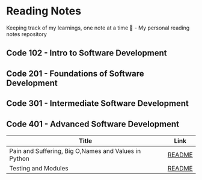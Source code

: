 # Reading Notes
Keeping track of my learnings, one note at a time 📝 - My personal reading notes repository

## Code 102 - Intro to Software Development

## Code 201 - Foundations of Software Development

## Code 301 - Intermediate Software Development

## Code 401 - Advanced Software Development

| Title                                                   | Link 
| -----------                                             | -----------                                  |
| Pain and Suffering, Big O,Names and Values in Python    |   [README](./ReadClass01/README.md)          |
| Testing and Modules                                     |   [README](./ReadClass02/README.md)          |


